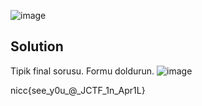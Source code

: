 ![image](https://user-images.githubusercontent.com/88983987/224673581-bd9c1920-51d9-47db-a1fd-edc937905ed8.png)

## Solution

Tipik final sorusu. Formu doldurun. 
![image](https://user-images.githubusercontent.com/88983987/224673488-ac09fef4-ae63-42cf-b289-e86ae2274a3f.png)

nicc{see_y0u_@_JCTF_1n_Apr1L}

